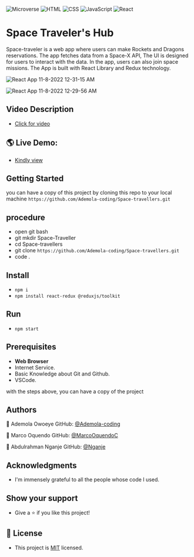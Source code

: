 ![Microverse](https://img.shields.io/badge/Microverse-blueviolet) ![HTML](https://img.shields.io/badge/-HTML-orange) ![CSS](https://img.shields.io/badge/-CSS-blue) ![JavaScript](https://img.shields.io/badge/-JavaScript-yellow) ![React](https://img.shields.io/badge/-React-61DAFB?style=flat-square&logo=react&logoColor=ffffff)

# Space Traveler's Hub
Space-traveler is a web app where users can make Rockets and Dragons reservations. The app fetches data from a Space-X API, The UI is designed for users to interact with the data. In the app, users can also join space missions. The App is built with React Library and Redux technology.

![React App 11-8-2022 12-31-15 AM](https://user-images.githubusercontent.com/96092850/200437654-cc78cfa7-24b9-4a47-8994-cab2547f9321.png)

![React App 11-8-2022 12-29-56 AM](https://user-images.githubusercontent.com/96092850/200437439-7772bdbe-3f32-406d-a3ef-b4cd2c90c7f6.png)

## Video Description

- [Click for video](https://boisterous-pony-23a86f.netlify.app/)

## 🌎 Live Demo:

- [Kindly view](https://boisterous-pony-23a86f.netlify.app/)

## Getting Started

you can have a copy of this project by cloning this repo to your local machine
`https://github.com/Ademola-coding/Space-travellers.git`

## procedure
- open git bash
- git mkdir Space-Traveller
- cd Space-travellers
- git clone ` https://github.com/Ademola-coding/Space-travellers.git `
- code .

## Install
 
 - `npm i`
 - `npm install react-redux @reduxjs/toolkit`
 
## Run
 - `npm start`

## Prerequisites

- **Web Browser**
- Internet Service. 
- Basic Knowledge about Git and Github.
- VSCode.

with the steps above, you can have a copy of the project 

## Authors

 👤 Ademola Owoeye
GitHub: [@Ademola-coding](https://github.com/Ademola-coding)

 👤 Marco Oquendo
 GitHub: [@MarcoOquendoC](https://github.com/MarcoOquendoC)

 👤 Abdulrahman Nganje
GitHub: [@Nganje](https://github.com/asnganje)

## Acknowledgments

- I'm immensely grateful to all the people whose code I used.

## Show your support
- Give a ⭐️ if you like this project!

## 📝 License
- This project is [MIT](./LICENSE) licensed.

